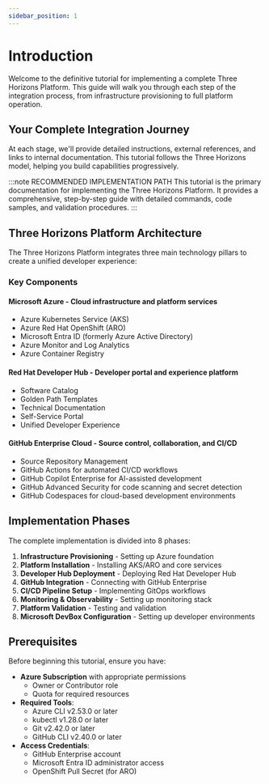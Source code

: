 ```yaml
---
sidebar_position: 1
---
```


# Introduction

Welcome to the definitive tutorial for implementing a complete Three Horizons Platform. This guide will walk you through each step of the integration process, from infrastructure provisioning to full platform operation.

## Your Complete Integration Journey

At each stage, we'll provide detailed instructions, external references, and links to internal documentation. This tutorial follows the Three Horizons model, helping you build capabilities progressively.

:::note RECOMMENDED IMPLEMENTATION PATH
This tutorial is the primary documentation for implementing the Three Horizons Platform. It provides a comprehensive, step-by-step guide with detailed commands, code samples, and validation procedures.
:::

## Three Horizons Platform Architecture

The Three Horizons Platform integrates three main technology pillars to create a unified developer experience:

### Key Components

#### Microsoft Azure - Cloud infrastructure and platform services
- Azure Kubernetes Service (AKS)
- Azure Red Hat OpenShift (ARO)
- Microsoft Entra ID (formerly Azure Active Directory)
- Azure Monitor and Log Analytics
- Azure Container Registry

#### Red Hat Developer Hub - Developer portal and experience platform
- Software Catalog
- Golden Path Templates
- Technical Documentation
- Self-Service Portal
- Unified Developer Experience

#### GitHub Enterprise Cloud - Source control, collaboration, and CI/CD
- Source Repository Management
- GitHub Actions for automated CI/CD workflows
- GitHub Copilot Enterprise for AI-assisted development
- GitHub Advanced Security for code scanning and secret detection
- GitHub Codespaces for cloud-based development environments

## Implementation Phases

The complete implementation is divided into 8 phases:

1. **Infrastructure Provisioning** - Setting up Azure foundation
2. **Platform Installation** - Installing AKS/ARO and core services
3. **Developer Hub Deployment** - Deploying Red Hat Developer Hub
4. **GitHub Integration** - Connecting with GitHub Enterprise
5. **CI/CD Pipeline Setup** - Implementing GitOps workflows
6. **Monitoring & Observability** - Setting up monitoring stack
7. **Platform Validation** - Testing and validation
8. **Microsoft DevBox Configuration** - Setting up developer environments

## Prerequisites

Before beginning this tutorial, ensure you have:

- **Azure Subscription** with appropriate permissions
  - Owner or Contributor role
  - Quota for required resources
- **Required Tools**:
  - Azure CLI v2.53.0 or later
  - kubectl v1.28.0 or later
  - Git v2.42.0 or later
  - GitHub CLI v2.40.0 or later
- **Access Credentials**:
  - GitHub Enterprise account
  - Microsoft Entra ID administrator access
  - OpenShift Pull Secret (for ARO)
